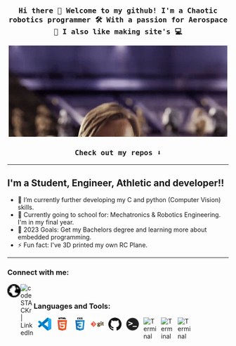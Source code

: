 <body>
<h3 align="center"><samp> Hi there 👋 Welcome to my github! I'm a Chaotic robotics programmer 🛠️ With a passion for Aerospace 🚀 I also like making site's ‍💻</samp></h3>

<p align="center">
  <img src="Hi_There.gif" alt="animated" />
</p>

<!-- <p align="center">
  <img width="250" src="https://media.giphy.com/media/jIgXf4hgbHCeKiXpvt/giphy.gif">
</p> -->

<h3 align="center"><samp>
Check out my repos ⬇️  
  </samp>
</h3>

---

## I'm a Student, Engineer, Athletic and developer!!

- 🌱 I’m currently further developing my C and python (Computer Vision) skills.
- 🔭 Currently going to school for: Mechatronics & Robotics Engineering. I'm in my final year.
- 🥅 2023 Goals: Get my Bachelors degree and learning more about embedded programming.
- ⚡ Fun fact: I've 3D printed my own RC Plane.

---

### Connect with me:

[<img align="left" alt="codeSTACKr.com" width="30px" src="https://raw.githubusercontent.com/iconic/open-iconic/master/svg/globe.svg" />][website]
[<img align="left" alt="codeSTACKr | LinkedIn" width="30px" src="https://cdn.jsdelivr.net/npm/simple-icons@v3/icons/linkedin.svg" />][linkedin]

<br />

### Languages and Tools:

<img align="left" alt="Visual Studio Code" width="30px" style="margin-left: 10px" src="https://raw.githubusercontent.com/github/explore/80688e429a7d4ef2fca1e82350fe8e3517d3494d/topics/visual-studio-code/visual-studio-code.png" />
<img align="left" alt="HTML5" width="30px" style="margin-left: 10px" src="https://raw.githubusercontent.com/github/explore/80688e429a7d4ef2fca1e82350fe8e3517d3494d/topics/html/html.png" />
<img align="left" alt="CSS3" width="30px" style="margin-left: 10px" src="https://raw.githubusercontent.com/github/explore/80688e429a7d4ef2fca1e82350fe8e3517d3494d/topics/css/css.png" />
<img align="left" alt="Git" width="30px" style="margin-left: 10px" src="https://raw.githubusercontent.com/github/explore/80688e429a7d4ef2fca1e82350fe8e3517d3494d/topics/git/git.png" />
<img align="left" alt="GitHub" width="30px" style="margin-left: 10px" src="https://raw.githubusercontent.com/github/explore/78df643247d429f6cc873026c0622819ad797942/topics/github/github.png" />
<img align="left" alt="Terminal" width="30px" style="margin-left: 10px" src="https://raw.githubusercontent.com/github/explore/80688e429a7d4ef2fca1e82350fe8e3517d3494d/topics/terminal/terminal.png" />
<img align="left" alt="Terminal" width="30px" style="margin-left: 10px" src="https://cdn-icons-png.flaticon.com/512/6132/6132222.png" />
<img align="left" alt="Terminal" width="28px" style="margin-left: 10px" src="https://upload.wikimedia.org/wikipedia/commons/thumb/1/18/C_Programming_Language.svg/570px-C_Programming_Language.svg.png?20201031132917" />
<img align="left" alt="Terminal" width="30px" style="margin-left: 10px" src="https://assets.stickpng.com/images/5848152fcef1014c0b5e4967.png" />


[website]: https://mveldkamp.nl/
[linkedin]: https://linkedin.com/in/mart-veldkamp-b3a01220a/
